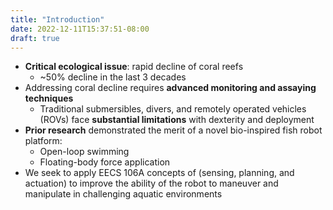 ```yaml
---
title: "Introduction"
date: 2022-12-11T15:37:51-08:00
draft: true
---
```


- **Critical ecological issue**: rapid decline of coral reefs
    - ~50% decline in the last 3 decades
- Addressing coral decline requires **advanced monitoring and assaying techniques**
    - Traditional submersibles, divers, and remotely operated vehicles (ROVs) face **substantial limitations** with dexterity and deployment
- **Prior research** demonstrated the merit of a novel bio-inspired fish robot platform:
    - Open-loop swimming
    - Floating-body force application
- We seek to apply EECS 106A concepts of (sensing, planning, and actuation) to improve the ability of the robot to maneuver and manipulate in challenging aquatic environments
